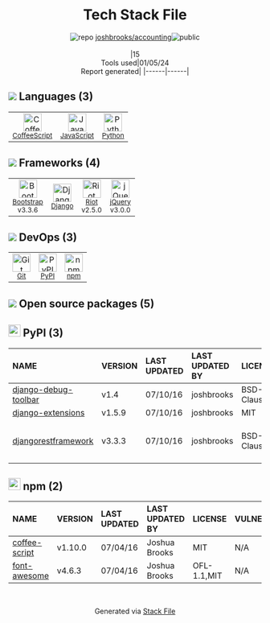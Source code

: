 <!--
&lt;--- Readme.md Snippet without images Start ---&gt;
## Tech Stack
joshbrooks/accounting is built on the following main stack:

- [Python](https://www.python.org) – Languages
- [Django](https://www.djangoproject.com/) – Frameworks (Full Stack)
- [jQuery](http://jquery.com/) – Javascript UI Libraries
- [Bootstrap](http://getbootstrap.com/) – Front-End Frameworks
- [CoffeeScript](http://coffeescript.org/) – Languages
- [JavaScript](https://developer.mozilla.org/en-US/docs/Web/JavaScript) – Languages
- [Riot](https://riot.js.org/) – Javascript UI Libraries

Full tech stack [here](/techstack.md)

&lt;--- Readme.md Snippet without images End ---&gt;

&lt;--- Readme.md Snippet with images Start ---&gt;
## Tech Stack
joshbrooks/accounting is built on the following main stack:

- <img width='25' height='25' src='https://img.stackshare.io/service/993/pUBY5pVj.png' alt='Python'/> [Python](https://www.python.org) – Languages
- <img width='25' height='25' src='https://img.stackshare.io/service/994/4aGjtNQv.png' alt='Django'/> [Django](https://www.djangoproject.com/) – Frameworks (Full Stack)
- <img width='25' height='25' src='https://img.stackshare.io/service/1021/lxEKmMnB_400x400.jpg' alt='jQuery'/> [jQuery](http://jquery.com/) – Javascript UI Libraries
- <img width='25' height='25' src='https://img.stackshare.io/service/1101/C9QJ7V3X.png' alt='Bootstrap'/> [Bootstrap](http://getbootstrap.com/) – Front-End Frameworks
- <img width='25' height='25' src='https://img.stackshare.io/service/1178/slQydAMv.png' alt='CoffeeScript'/> [CoffeeScript](http://coffeescript.org/) – Languages
- <img width='25' height='25' src='https://img.stackshare.io/service/1209/javascript.jpeg' alt='JavaScript'/> [JavaScript](https://developer.mozilla.org/en-US/docs/Web/JavaScript) – Languages
- <img width='25' height='25' src='https://img.stackshare.io/service/2647/v9dRXi8N_400x400.png' alt='Riot'/> [Riot](https://riot.js.org/) – Javascript UI Libraries

Full tech stack [here](/techstack.md)

&lt;--- Readme.md Snippet with images End ---&gt;
-->
<div align="center">

# Tech Stack File
![](https://img.stackshare.io/repo.svg "repo") [joshbrooks/accounting](https://github.com/joshbrooks/accounting)![](https://img.stackshare.io/public_badge.svg "public")
<br/><br/>
|15<br/>Tools used|01/05/24 <br/>Report generated|
|------|------|
</div>

## <img src='https://img.stackshare.io/languages.svg'/> Languages (3)
<table><tr>
  <td align='center'>
  <img width='36' height='36' src='https://img.stackshare.io/service/1178/slQydAMv.png' alt='CoffeeScript'>
  <br>
  <sub><a href="http://coffeescript.org/">CoffeeScript</a></sub>
  <br>
  <sub></sub>
</td>

<td align='center'>
  <img width='36' height='36' src='https://img.stackshare.io/service/1209/javascript.jpeg' alt='JavaScript'>
  <br>
  <sub><a href="https://developer.mozilla.org/en-US/docs/Web/JavaScript">JavaScript</a></sub>
  <br>
  <sub></sub>
</td>

<td align='center'>
  <img width='36' height='36' src='https://img.stackshare.io/service/993/pUBY5pVj.png' alt='Python'>
  <br>
  <sub><a href="https://www.python.org">Python</a></sub>
  <br>
  <sub></sub>
</td>

</tr>
</table>

## <img src='https://img.stackshare.io/frameworks.svg'/> Frameworks (4)
<table><tr>
  <td align='center'>
  <img width='36' height='36' src='https://img.stackshare.io/service/1101/C9QJ7V3X.png' alt='Bootstrap'>
  <br>
  <sub><a href="http://getbootstrap.com/">Bootstrap</a></sub>
  <br>
  <sub>v3.3.6</sub>
</td>

<td align='center'>
  <img width='36' height='36' src='https://img.stackshare.io/service/994/4aGjtNQv.png' alt='Django'>
  <br>
  <sub><a href="https://www.djangoproject.com/">Django</a></sub>
  <br>
  <sub></sub>
</td>

<td align='center'>
  <img width='36' height='36' src='https://img.stackshare.io/service/2647/v9dRXi8N_400x400.png' alt='Riot'>
  <br>
  <sub><a href="https://riot.js.org/">Riot</a></sub>
  <br>
  <sub>v2.5.0</sub>
</td>

<td align='center'>
  <img width='36' height='36' src='https://img.stackshare.io/service/1021/lxEKmMnB_400x400.jpg' alt='jQuery'>
  <br>
  <sub><a href="http://jquery.com/">jQuery</a></sub>
  <br>
  <sub>v3.0.0</sub>
</td>

</tr>
</table>

## <img src='https://img.stackshare.io/devops.svg'/> DevOps (3)
<table><tr>
  <td align='center'>
  <img width='36' height='36' src='https://img.stackshare.io/service/1046/git.png' alt='Git'>
  <br>
  <sub><a href="http://git-scm.com/">Git</a></sub>
  <br>
  <sub></sub>
</td>

<td align='center'>
  <img width='36' height='36' src='https://img.stackshare.io/service/12572/-RIWgodF_400x400.jpg' alt='PyPI'>
  <br>
  <sub><a href="https://pypi.org/">PyPI</a></sub>
  <br>
  <sub></sub>
</td>

<td align='center'>
  <img width='36' height='36' src='https://img.stackshare.io/service/1120/lejvzrnlpb308aftn31u.png' alt='npm'>
  <br>
  <sub><a href="https://www.npmjs.com/">npm</a></sub>
  <br>
  <sub></sub>
</td>

</tr>
</table>


## <img src='https://img.stackshare.io/group.svg' /> Open source packages (5)</h2>

## <img width='24' height='24' src='https://img.stackshare.io/service/12572/-RIWgodF_400x400.jpg'/> PyPI (3)

|NAME|VERSION|LAST UPDATED|LAST UPDATED BY|LICENSE|VULNERABILITIES|
|:------|:------|:------|:------|:------|:------|
|[django-debug-toolbar](https://pypi.org/project/django-debug-toolbar)|v1.4|07/10/16|joshbrooks |BSD-3-Clause|[CVE-2021-30459](https://github.com/advisories/GHSA-pghf-347x-c2gj) (High)|
|[django-extensions](https://pypi.org/project/django-extensions)|v1.5.9|07/10/16|joshbrooks |MIT|N/A|
|[djangorestframework](https://pypi.org/project/djangorestframework)|v3.3.3|07/10/16|joshbrooks |BSD-3-Clause|[](https://github.com/advisories/GHSA-57h7-r3q3-w57j) (Moderate)<br/>[CVE-2020-25626](https://github.com/advisories/GHSA-fx83-3ph3-9j2q) (Moderate)|


## <img width='24' height='24' src='https://img.stackshare.io/service/1120/lejvzrnlpb308aftn31u.png'/> npm (2)

|NAME|VERSION|LAST UPDATED|LAST UPDATED BY|LICENSE|VULNERABILITIES|
|:------|:------|:------|:------|:------|:------|
|[coffee-script](https://www.npmjs.com/coffee-script)|v1.10.0|07/04/16|Joshua Brooks |MIT|N/A|
|[font-awesome](https://www.npmjs.com/font-awesome)|v4.6.3|07/04/16|Joshua Brooks |OFL-1.1,MIT|N/A|

<br/>
<div align='center'>

Generated via [Stack File](https://github.com/marketplace/stack-file)
